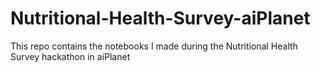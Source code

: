 # Nutritional-Health-Survey-aiPlanet
This repo contains the notebooks I made during the Nutritional Health Survey hackathon in aiPlanet

